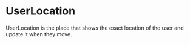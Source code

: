 # UserLocation

UserLocation is the place that shows the exact location of the user and update it when they move.

